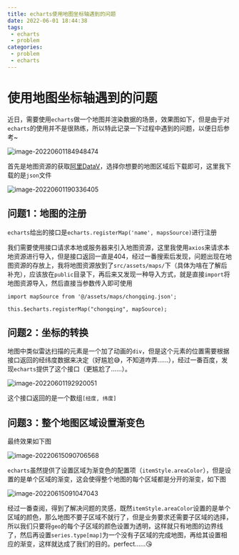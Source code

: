 ```yaml
---
title: echarts使用地图坐标轴遇到的问题
date: 2022-06-01 18:44:38
tags:
 - echarts
 - problem
categories:
 - problem
 - echarts
---
```



# 使用地图坐标轴遇到的问题

近日，需要使用`echarts`做一个地图并渲染数据的场景，效果图如下，但是由于对`echarts`的使用并不是很熟练，所以特此记录一下过程中遇到的问题，以便日后参考~

![image-20220601184948474](https://object-srote-1305109524.cos.ap-beijing.myqcloud.com/img/image-20220601184948474.png)

首先是地图资源的获取[阿里DataV](http://datav.aliyun.com/portal/school/atlas/area_selector#&lat=29.67402915372495&lng=121.56761992209837&zoom=8.5)，选择你想要的地图区域后下载即可，这里我下载的是`json`文件

![image-20220601190336405](https://object-srote-1305109524.cos.ap-beijing.myqcloud.com/img/image-20220601190336405.png)

## 问题1：地图的注册

`echarts`给出的接口是`echarts.registerMap('name', mapsSource)`进行注册

我们需要使用接口请求本地或服务器来引入地图资源，这里我使用`axios`来请求本地资源进行导入，但是接口返回一直是404，经过一番搜索后发现，问题出现在地图资源的存放上，我将地图资源放到了`src/assets/maps/`下（具体为啥在了解后补充），应该放在`public`目录下，再后来又发现一种导入方式，就是直接`import`将地图资源导入，然后直接当参数传入即可使用

```
import mapSource from '@/assets/maps/chongqing.json';

this.$echarts.registerMap("chongqing", mapSource);
```

## 问题2：坐标的转换

地图中类似雷达扫描的元素是一个加了动画的`div`，但是这个元素的位置需要根据接口返回的经纬度数据来决定（好尴尬😅，不知道咋弄……），经过一番百度，发现`echarts`提供了这个接口（更尴尬了……）。

![image-20220601192920051](https://object-srote-1305109524.cos.ap-beijing.myqcloud.com/img/image-20220601192920051.png)

这个接口返回的是一个数组`[经度, 纬度]`

## 问题3：整个地图区域设置渐变色

最终效果如下图

![image-20220615090706568](https://object-srote-1305109524.cos.ap-beijing.myqcloud.com/img/image-20220615090706568.png)

`echarts`虽然提供了设置区域为渐变色的配置项（`itemStyle.areaColor`），但是设置的是单个区域的渐变，这会使得整个地图的每个区域都是分开的渐变，如下图

![image-20220615091047043](https://object-srote-1305109524.cos.ap-beijing.myqcloud.com/img/image-20220615091047043.png)

经过一番查阅，得到了解决问题的灵感，既然`itemStyle.areaColor`设置的是单个区域的颜色，那么地图不要子区域不就行了，但是业务要求还需要子区域的选择，所以我们只要将`geo`的每个子区域的颜色设置为透明，这样就只有地图的边界线了，然后再设置`series.type[map]`为一个没有子区域的完成地图，再给其设置相应的渐变，这样就达成了我们的目的。perfect……😘
